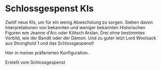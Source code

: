 # Schlossgespenst KIs  
Zwölf neue KIs, um für ein wenig Abwechslung zu sorgen. Sieben davon Interpretationen von bekannten und weniger bekannten Historischen Figuren wie Jeanne d'Arc oder Kilitsch Arslan. Drei ohne bestimmtes Vorbild, wie der Bandit oder der Dämon. Und zu guter letzt Lord Woolsack aus Stronghold 1 und das Schlossgespenst!

Hier in meiner präferierten Konfiguration.

Erstellt vom Schlossgespenst
